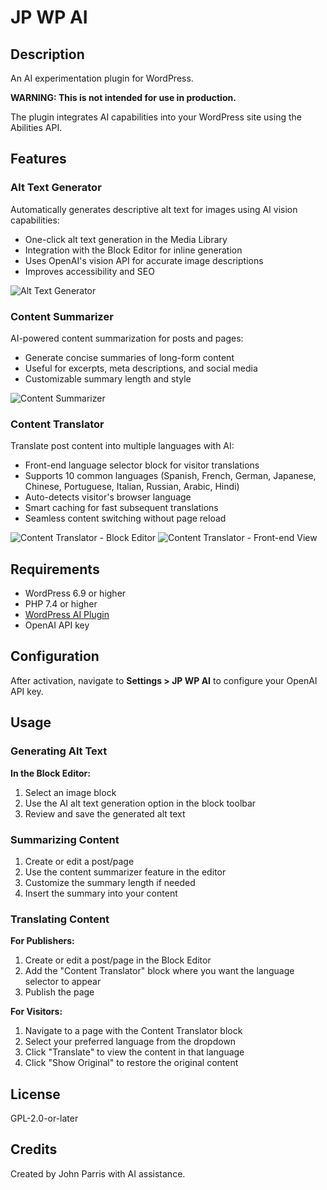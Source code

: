 # JP WP AI
## Description
An AI experimentation plugin for WordPress.

**WARNING: This is not intended for use in production.**

The plugin integrates AI capabilities into your WordPress site using the Abilities API.

## Features

### Alt Text Generator
Automatically generates descriptive alt text for images using AI vision capabilities:
- One-click alt text generation in the Media Library
- Integration with the Block Editor for inline generation
- Uses OpenAI's vision API for accurate image descriptions
- Improves accessibility and SEO

![Alt Text Generator](assets/screenshots/alt-text-generator.png)

### Content Summarizer
AI-powered content summarization for posts and pages:
- Generate concise summaries of long-form content
- Useful for excerpts, meta descriptions, and social media
- Customizable summary length and style

![Content Summarizer](assets/screenshots/content-summarizer.png)

### Content Translator
Translate post content into multiple languages with AI:
- Front-end language selector block for visitor translations
- Supports 10 common languages (Spanish, French, German, Japanese, Chinese, Portuguese, Italian, Russian, Arabic, Hindi)
- Auto-detects visitor's browser language
- Smart caching for fast subsequent translations
- Seamless content switching without page reload

![Content Translator - Block Editor](assets/screenshots/content-translator-block-editor.png)
![Content Translator - Front-end View](assets/screenshots/content-translator-block-view.png)

## Requirements

- WordPress 6.9 or higher
- PHP 7.4 or higher
- [WordPress AI Plugin](https://github.com/WordPress/ai)
- OpenAI API key

## Configuration

After activation, navigate to **Settings > JP WP AI** to configure your OpenAI API key.

## Usage

### Generating Alt Text

**In the Block Editor:**
1. Select an image block
2. Use the AI alt text generation option in the block toolbar
3. Review and save the generated alt text

### Summarizing Content

1. Create or edit a post/page
2. Use the content summarizer feature in the editor
3. Customize the summary length if needed
4. Insert the summary into your content

### Translating Content

**For Publishers:**
1. Create or edit a post/page in the Block Editor
2. Add the "Content Translator" block where you want the language selector to appear
3. Publish the page

**For Visitors:**
1. Navigate to a page with the Content Translator block
2. Select your preferred language from the dropdown
3. Click "Translate" to view the content in that language
4. Click "Show Original" to restore the original content

## License

GPL-2.0-or-later

## Credits

Created by John Parris with AI assistance.
